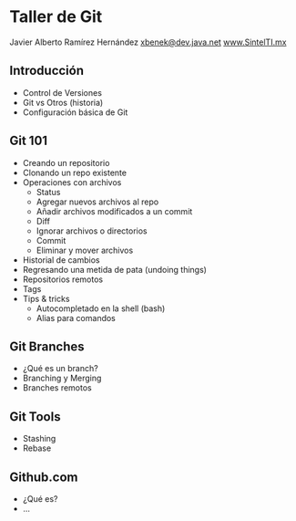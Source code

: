 Taller de Git
=============

Javier Alberto Ramírez Hernández
<xbenek@dev.java.net>
www.SintelTI.mx

Introducción
------------

* Control de Versiones
* Git vs Otros (historia)
* Configuración básica de Git

Git 101
-------

* Creando un repositorio
* Clonando un repo existente
* Operaciones con archivos
    - Status
    - Agregar nuevos archivos al repo
    - Añadir archivos modificados a un commit
    - Diff
    - Ignorar archivos o directorios
    - Commit
    - Eliminar y mover archivos
* Historial de cambios
* Regresando una metida de pata (undoing things)
* Repositorios remotos
* Tags
* Tips & tricks
    - Autocompletado en la shell (bash)
    - Alias para comandos

Git Branches
------------

* ¿Qué es un branch?
* Branching y Merging
* Branches remotos

Git Tools
---------

* Stashing
* Rebase

Github.com
----------

* ¿Qué es?
* ...


